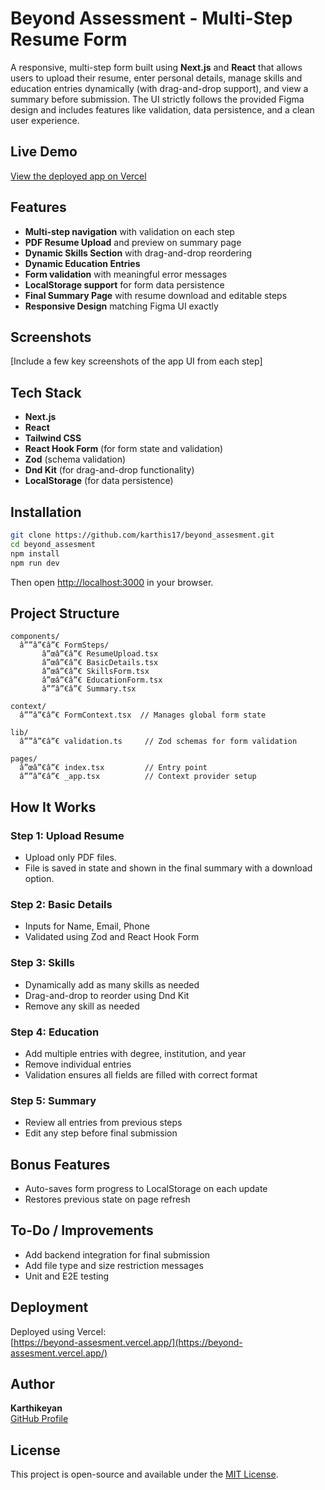 # Beyond Assessment - Multi-Step Resume Form

A responsive, multi-step form built using **Next.js** and **React** that allows users to upload their resume, enter personal details, manage skills and education entries dynamically (with drag-and-drop support), and view a summary before submission. The UI strictly follows the provided Figma design and includes features like validation, data persistence, and a clean user experience.

## Live Demo

[View the deployed app on Vercel](https://beyond-assesment.vercel.app/)

## Features

- **Multi-step navigation** with validation on each step
- **PDF Resume Upload** and preview on summary page
- **Dynamic Skills Section** with drag-and-drop reordering
- **Dynamic Education Entries**
- **Form validation** with meaningful error messages
- **LocalStorage support** for form data persistence
- **Final Summary Page** with resume download and editable steps
- **Responsive Design** matching Figma UI exactly

## Screenshots

[Include a few key screenshots of the app UI from each step]

## Tech Stack

- **Next.js**
- **React**
- **Tailwind CSS**
- **React Hook Form** (for form state and validation)
- **Zod** (schema validation)
- **Dnd Kit** (for drag-and-drop functionality)
- **LocalStorage** (for data persistence)

## Installation

```bash
git clone https://github.com/karthis17/beyond_assesment.git
cd beyond_assesment
npm install
npm run dev
```

Then open [http://localhost:3000](http://localhost:3000) in your browser.

## Project Structure

```
components/
  â””â”€â”€ FormSteps/
       â”œâ”€â”€ ResumeUpload.tsx
       â”œâ”€â”€ BasicDetails.tsx
       â”œâ”€â”€ SkillsForm.tsx
       â”œâ”€â”€ EducationForm.tsx
       â””â”€â”€ Summary.tsx

context/
  â””â”€â”€ FormContext.tsx  // Manages global form state

lib/
  â””â”€â”€ validation.ts     // Zod schemas for form validation

pages/
  â”œâ”€â”€ index.tsx         // Entry point
  â””â”€â”€ _app.tsx          // Context provider setup
```

## How It Works

### Step 1: Upload Resume
- Upload only PDF files.
- File is saved in state and shown in the final summary with a download option.

### Step 2: Basic Details
- Inputs for Name, Email, Phone
- Validated using Zod and React Hook Form

### Step 3: Skills
- Dynamically add as many skills as needed
- Drag-and-drop to reorder using Dnd Kit
- Remove any skill as needed

### Step 4: Education
- Add multiple entries with degree, institution, and year
- Remove individual entries
- Validation ensures all fields are filled with correct format

### Step 5: Summary
- Review all entries from previous steps
- Edit any step before final submission

## Bonus Features

- Auto-saves form progress to LocalStorage on each update
- Restores previous state on page refresh

## To-Do / Improvements

- Add backend integration for final submission
- Add file type and size restriction messages
- Unit and E2E testing

## Deployment

Deployed using Vercel:  
[https://beyond-assesment.vercel.app/](https://beyond-assesment.vercel.app/)

## Author

**Karthikeyan**  
[GitHub Profile](https://github.com/karthis17)

## License

This project is open-source and available under the [MIT License](LICENSE).
